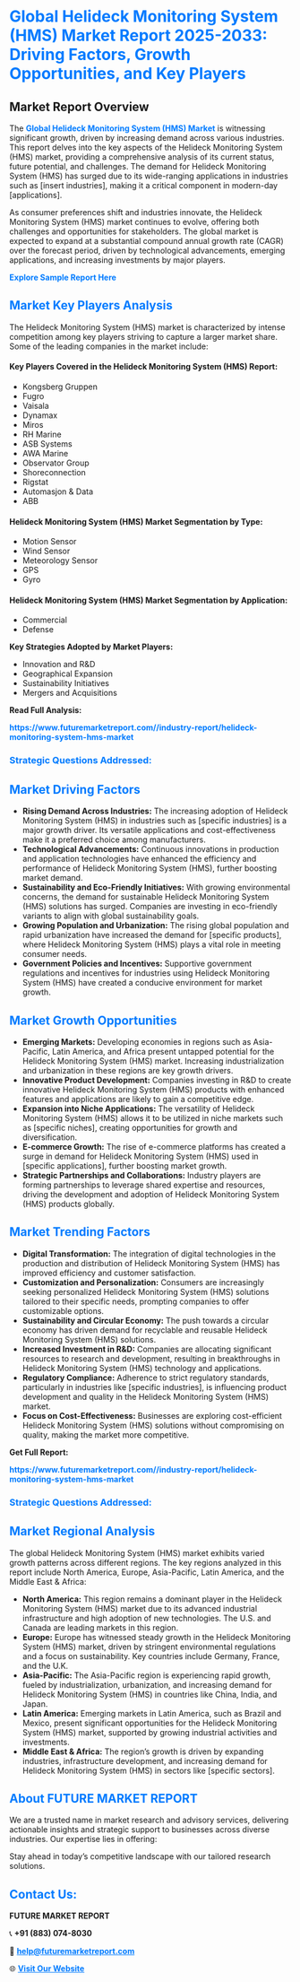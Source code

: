 <h1 style="color: #007BFF;">Global Helideck Monitoring System (HMS) Market Report 2025-2033: Driving Factors, Growth Opportunities, and Key Players</h1>

<section id="overview">
<h2>Market Report Overview</h2>
<p>The <a href="https://www.futuremarketreport.com//industry-report/helideck-monitoring-system-hms-market" style="color: #007BFF; text-decoration: none;"><strong>Global Helideck Monitoring System (HMS) Market</strong></a> is witnessing significant growth, driven by increasing demand across various industries. This report delves into the key aspects of the Helideck Monitoring System (HMS) market, providing a comprehensive analysis of its current status, future potential, and challenges. The demand for Helideck Monitoring System (HMS) has surged due to its wide-ranging applications in industries such as [insert industries], making it a critical component in modern-day [applications].</p>
<p>As consumer preferences shift and industries innovate, the Helideck Monitoring System (HMS) market continues to evolve, offering both challenges and opportunities for stakeholders. The global market is expected to expand at a substantial compound annual growth rate (CAGR) over the forecast period, driven by technological advancements, emerging applications, and increasing investments by major players.</p>
</section>

<section id="overview">
<p><a href="https://www.futuremarketreport.com//request-sample/reportId=57722" style="color: #007BFF; text-decoration: none;"><strong>Explore Sample Report Here</strong></a></p>
</section>

<section id="key-players">
<h2 style="color: #007BFF;">Market Key Players Analysis</h2>
<p>The Helideck Monitoring System (HMS) market is characterized by intense competition among key players striving to capture a larger market share. Some of the leading companies in the market include:</p>
<h4>Key Players Covered in the Helideck Monitoring System (HMS) Report:</h4>
<ul><li>Kongsberg Gruppen</li><li>Fugro</li><li>Vaisala</li><li>Dynamax</li><li>Miros</li><li>RH Marine</li><li>ASB Systems</li><li>AWA Marine</li><li>Observator Group</li><li>Shoreconnection</li><li>Rigstat</li><li>Automasjon &amp; Data</li><li>ABB</li></ul>
<h4>Helideck Monitoring System (HMS) Market Segmentation by Type:</h4>
<ul><li>Motion Sensor</li><li>Wind Sensor</li><li>Meteorology Sensor</li><li>GPS</li><li>Gyro</li></ul>

<h4>Helideck Monitoring System (HMS) Market Segmentation by Application:</h4>
<ul><li>Commercial</li><li>Defense</li></ul>
<p><strong>Key Strategies Adopted by Market Players:</strong></p>
<ul>
<li>Innovation and R&D</li>
<li>Geographical Expansion</li>
<li>Sustainability Initiatives</li>
<li>Mergers and Acquisitions</li>
</ul>
</section>

<section>
<p><strong>Read Full Analysis: </strong></p><a href="https://www.futuremarketreport.com//industry-report/helideck-monitoring-system-hms-market" style="color: #007BFF; text-decoration: none;"><strong>https://www.futuremarketreport.com//industry-report/helideck-monitoring-system-hms-market</strong></a>
<h3 style="color: #007BFF;">Strategic Questions Addressed:</h3>
</section>

<section id="driving-factors">
<h2 style="color: #007BFF;">Market Driving Factors</h2>
<ul>
<li><strong>Rising Demand Across Industries:</strong> The increasing adoption of Helideck Monitoring System (HMS) in industries such as [specific industries] is a major growth driver. Its versatile applications and cost-effectiveness make it a preferred choice among manufacturers.</li>
<li><strong>Technological Advancements:</strong> Continuous innovations in production and application technologies have enhanced the efficiency and performance of Helideck Monitoring System (HMS), further boosting market demand.</li>
<li><strong>Sustainability and Eco-Friendly Initiatives:</strong> With growing environmental concerns, the demand for sustainable Helideck Monitoring System (HMS) solutions has surged. Companies are investing in eco-friendly variants to align with global sustainability goals.</li>
<li><strong>Growing Population and Urbanization:</strong> The rising global population and rapid urbanization have increased the demand for [specific products], where Helideck Monitoring System (HMS) plays a vital role in meeting consumer needs.</li>
<li><strong>Government Policies and Incentives:</strong> Supportive government regulations and incentives for industries using Helideck Monitoring System (HMS) have created a conducive environment for market growth.</li>
</ul>
</section>

<section id="growth-opportunities">
<h2 style="color: #007BFF;">Market Growth Opportunities</h2>
<ul>
<li><strong>Emerging Markets:</strong> Developing economies in regions such as Asia-Pacific, Latin America, and Africa present untapped potential for the Helideck Monitoring System (HMS) market. Increasing industrialization and urbanization in these regions are key growth drivers.</li>
<li><strong>Innovative Product Development:</strong> Companies investing in R&D to create innovative Helideck Monitoring System (HMS) products with enhanced features and applications are likely to gain a competitive edge.</li>
<li><strong>Expansion into Niche Applications:</strong> The versatility of Helideck Monitoring System (HMS) allows it to be utilized in niche markets such as [specific niches], creating opportunities for growth and diversification.</li>
<li><strong>E-commerce Growth:</strong> The rise of e-commerce platforms has created a surge in demand for Helideck Monitoring System (HMS) used in [specific applications], further boosting market growth.</li>
<li><strong>Strategic Partnerships and Collaborations:</strong> Industry players are forming partnerships to leverage shared expertise and resources, driving the development and adoption of Helideck Monitoring System (HMS) products globally.</li>
</ul>
</section>

<section id="trending-factors">
<h2 style="color: #007BFF;">Market Trending Factors</h2>
<ul>
<li><strong>Digital Transformation:</strong> The integration of digital technologies in the production and distribution of Helideck Monitoring System (HMS) has improved efficiency and customer satisfaction.</li>
<li><strong>Customization and Personalization:</strong> Consumers are increasingly seeking personalized Helideck Monitoring System (HMS) solutions tailored to their specific needs, prompting companies to offer customizable options.</li>
<li><strong>Sustainability and Circular Economy:</strong> The push towards a circular economy has driven demand for recyclable and reusable Helideck Monitoring System (HMS) solutions.</li>
<li><strong>Increased Investment in R&D:</strong> Companies are allocating significant resources to research and development, resulting in breakthroughs in Helideck Monitoring System (HMS) technology and applications.</li>
<li><strong>Regulatory Compliance:</strong> Adherence to strict regulatory standards, particularly in industries like [specific industries], is influencing product development and quality in the Helideck Monitoring System (HMS) market.</li>
<li><strong>Focus on Cost-Effectiveness:</strong> Businesses are exploring cost-efficient Helideck Monitoring System (HMS) solutions without compromising on quality, making the market more competitive.</li>
</ul>
</section>

<section>
<p><strong>Get Full Report: </strong></p><a href="https://www.futuremarketreport.com//industry-report/helideck-monitoring-system-hms-market" style="color: #007BFF; text-decoration: none;"><strong>https://www.futuremarketreport.com//industry-report/helideck-monitoring-system-hms-market</strong></a>
<h3 style="color: #007BFF;">Strategic Questions Addressed:</h3>
</section>


<section id="regional-analysis">
<h2 style="color: #007BFF;">Market Regional Analysis</h2>
<p>The global Helideck Monitoring System (HMS) market exhibits varied growth patterns across different regions. The key regions analyzed in this report include North America, Europe, Asia-Pacific, Latin America, and the Middle East & Africa:</p>
<ul>
<li><strong>North America:</strong> This region remains a dominant player in the Helideck Monitoring System (HMS) market due to its advanced industrial infrastructure and high adoption of new technologies. The U.S. and Canada are leading markets in this region.</li>
<li><strong>Europe:</strong> Europe has witnessed steady growth in the Helideck Monitoring System (HMS) market, driven by stringent environmental regulations and a focus on sustainability. Key countries include Germany, France, and the U.K.</li>
<li><strong>Asia-Pacific:</strong> The Asia-Pacific region is experiencing rapid growth, fueled by industrialization, urbanization, and increasing demand for Helideck Monitoring System (HMS) in countries like China, India, and Japan.</li>
<li><strong>Latin America:</strong> Emerging markets in Latin America, such as Brazil and Mexico, present significant opportunities for the Helideck Monitoring System (HMS) market, supported by growing industrial activities and investments.</li>
<li><strong>Middle East & Africa:</strong> The region’s growth is driven by expanding industries, infrastructure development, and increasing demand for Helideck Monitoring System (HMS) in sectors like [specific sectors].</li>
</ul>
</section>

<footer>
<h2 style="color: #007BFF;">About FUTURE MARKET REPORT</h2>
<p>We are a trusted name in market research and advisory services, delivering actionable insights and strategic support to businesses across diverse industries. Our expertise lies in offering:</p>

<p>Stay ahead in today’s competitive landscape with our tailored research solutions.</p>

<h2 style="color: #007BFF;">Contact Us:</h2>
<p><strong>FUTURE MARKET REPORT</strong></p>
<p>📞 <strong>+91 (883) 074-8030</strong></p>
<p>📧 <strong><a href="mailto:help@futuremarketreport.com" style="color: #007BFF;">help@futuremarketreport.com</a></strong></p>
<p>🌐 <strong><a href="https://www.futuremarketreport.com/" style="color: #007BFF;">Visit Our Website</a></strong></p>
</footer>